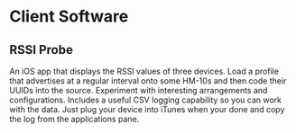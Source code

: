 Client Software
====

RSSI Probe
------

An iOS app that displays the RSSI values of three devices. Load a profile that advertises at a regular interval onto some HM-10s and then code their UUIDs into the source. Experiment with interesting arrangements and configurations. Includes a useful CSV logging capability so you can work with the data. Just plug your device into iTunes when your done and copy the log from the applications pane.
